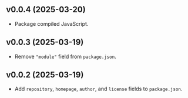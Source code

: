 ## v0.0.4 (2025-03-20)

- Package compiled JavaScript.

## v0.0.3 (2025-03-19)

- Remove `"module"` field from `package.json`.

## v0.0.2 (2025-03-19)

- Add `repository`, `homepage`, `author`, and `license` fields to `package.json`.
